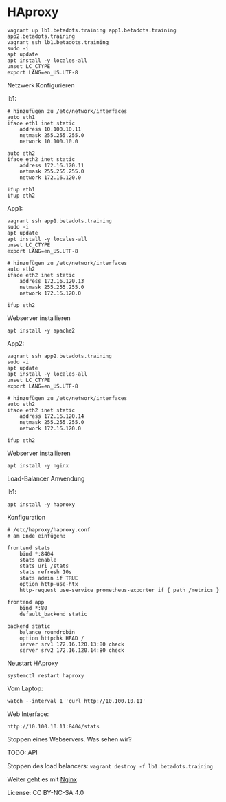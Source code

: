 # HAproxy

```shell
vagrant up lb1.betadots.training app1.betadots.training app2.betadots.training
vagrant ssh lb1.betadots.training
sudo -i
apt update
apt install -y locales-all
unset LC_CTYPE
export LANG=en_US.UTF-8
```

Netzwerk Konfigurieren

lb1:

```shell
# hinzufügen zu /etc/network/interfaces
auto eth1
iface eth1 inet static
    address 10.100.10.11
    netmask 255.255.255.0
    network 10.100.10.0

auto eth2
iface eth2 inet static
    address 172.16.120.11
    netmask 255.255.255.0
    network 172.16.120.0
```

```shell
ifup eth1
ifup eth2
```

App1:

```shell
vagrant ssh app1.betadots.training
sudo -i
apt update
apt install -y locales-all
unset LC_CTYPE
export LANG=en_US.UTF-8
```

```shell
# hinzufügen zu /etc/network/interfaces
auto eth2
iface eth2 inet static
    address 172.16.120.13
    netmask 255.255.255.0
    network 172.16.120.0
```

```shell
ifup eth2
```

Webserver installieren

```shell
apt install -y apache2
```

App2:

```shell
vagrant ssh app2.betadots.training
sudo -i
apt update
apt install -y locales-all
unset LC_CTYPE
export LANG=en_US.UTF-8
```

```shell
# hinzufügen zu /etc/network/interfaces
auto eth2
iface eth2 inet static
    address 172.16.120.14
    netmask 255.255.255.0
    network 172.16.120.0
```

```shell
ifup eth2
```

Webserver installieren

```shell
apt install -y nginx
```

Load-Balancer Anwendung

lb1:

```shell
apt install -y haproxy
```

Konfiguration

```text
# /etc/haproxy/haproxy.conf
# am Ende einfügen:

frontend stats
    bind *:8404
    stats enable
    stats uri /stats
    stats refresh 10s
    stats admin if TRUE
    option http-use-htx
    http-request use-service prometheus-exporter if { path /metrics }

frontend app
    bind *:80
    default_backend static

backend static
    balance roundrobin
    option httpchk HEAD /
    server srv1 172.16.120.13:80 check
    server srv2 172.16.120.14:80 check
```

Neustart HAproxy

```shell
systemctl restart haproxy
```

Vom Laptop:

```shell
watch --interval 1 'curl http://10.100.10.11'
```

Web Interface:

`http://10.100.10.11:8404/stats`

Stoppen eines Webservers. Was sehen wir?

TODO: API

Stoppen des load balancers: `vagrant destroy -f lb1.betadots.training`

Weiter geht es mit [Nginx](../05_Nginx)

License: CC BY-NC-SA 4.0
